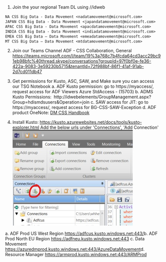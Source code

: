 1. Join the your regional Team DL using //idweb 


```
NA CSS Big Data - Data Movement <nadatamovement@microsoft.com>
JAPAN CSS Big Data - Data Movement <japandatamovement@microsoft.com>
APAC CSS Big Data - Data Movement <apacdatamovement@microsoft.com>
INDIA CSS Big Data - Data Movement <indiadatamovement@microsoft.com>
EMEA CSS Big Data – Data Movement <emeadatamovement@microsoft.com>
MT CSS Big Data – Data Movement <mtdatamovement@microsoft.com>
```


2. Join our Teams Channel
	ADF - CSS Collaboration, General
https://teams.microsoft.com/l/team/19%3a768c7b4fcda64cd3acc29bc91eb98bfc%40thread.skype/conversations?groupId=97f0bf0e-fe36-422a-9083-3e59230b5715&tenantId=72f988bf-86f1-41af-91ab-2d7cd011db47

3. Get permissions for Kusto, ASC, SAW, and Make sure you can access our TSG Notebook
a. ADF Kusto permission: go to https://myaccess/, request access for ADF Viewers Azure StdAccess - (15703)
b. ADMS Kusto Permissions:  http://idwebelements/GroupManagement.aspx?Group=hdismdsusers&Operation=join
c. SAW access for JIT: go to https://myaccess/, request access for BG-CSS-SAW-Exception
d. ADF product OneNote: [DM CSS Handbook](onenote:#base-path=https://microsoft.sharepoint.com/teams/datamovement2/Shared%20Documents/LiveSite/DM%20CSS%20Handbook)

4. Install Kusto: https://kusto.azurewebsites.net/docs/tools/kusto-explorer.html
Add the below urls under 'Connections', 'Add Connection'
![Kusto Add Connection.jpg](/.attachments/Kusto%20Add%20Connection-8130cd16-d90c-4924-8b03-60b01d602eaa.jpg)

a. ADF Prod US West Region https://adfcus.kusto.windows.net:443/​​
b. ADF Prod North EU Region https://adfneu.kusto.windows.net:443
c. Data Movement https://azuredmprod.kusto.windows.net:443/AzureDataMovement​
d. Resource Manager https://armprod.kusto.windows.net:443/ARMProd​